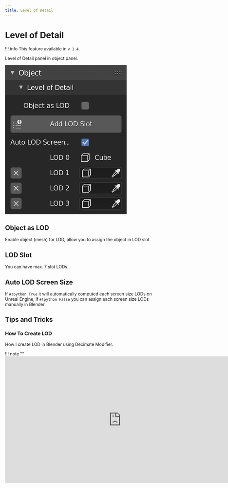 ```yaml
---
title: Level of Detail
---
```


# Level of Detail

!!! info
    This feature available in `v.1.4`.

Level of Detail panel in object panel.

![Level of Detail Panel](../img/level-of-detail.png "Level of Detail Panel")

## Object as LOD

Enable object (mesh) for LOD, allow you to assign the object in LOD slot.

## LOD Slot

You can have max. 7 slot LODs.

## Auto LOD Screen Size

If `#!python True` it will automatically computed each screen size LODs on Unreal Engine, if `#!python False` you can assign each screen size LODs manually in Blender.

## Tips and Tricks

### How To Create LOD

How I create LOD in Blender using Decimate Modifier.

!!! note ""
    <iframe width="760" height="415" src="https://www.youtube.com/embed/38d5Myrh3ic" frameborder="0" allow="accelerometer; autoplay; encrypted-media; gyroscope; picture-in-picture" allowfullscreen></iframe>
